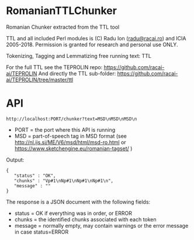 # RomanianTTLChunker
Romanian Chunker extracted from the TTL tool


TTL and all included Perl modules is (C) Radu Ion (radu@racai.ro) and ICIA 2005-2018.
Permission is granted for research and personal use ONLY.

Tokenizing, Tagging and Lemmatizing free running text: TTL

For the full TTL see the TEPROLIN repo: https://github.com/racai-ai/TEPROLIN
And directly the TTL sub-folder: https://github.com/racai-ai/TEPROLIN/tree/master/ttl

# API

``` 
http://localhost:PORT/chunker?text=MSD\nMSD\nMSD\n
```

- PORT = the port where this API is running
- MSD = part-of-speech tag in MSD format (see http://nl.ijs.si/ME/V6/msd/html/msd-ro.html or https://www.sketchengine.eu/romanian-tagset/ )
  
Output:
```
{
   "status" : "OK",
   "chunks" : "Vp#1\nNp#1\nNp#1\nNp#1\n",
   "message" : ""
}
```

The response is a JSON document with the following fields:
- status = OK if everything was in order, or ERROR
- chunks = the identified chunks associated with each token
- message = normally empty, may contain warnings or the error message in case status=ERROR

